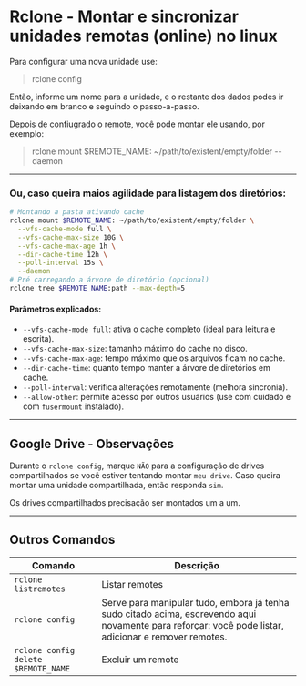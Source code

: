 # Rclone - Montar e sincronizar unidades remotas (online) no linux

Para configurar uma nova unidade use:

> rclone config

Então, informe um nome para a unidade, e o restante dos dados podes ir deixando em branco e seguindo o passo-a-passo.

Depois de confiugrado o remote, você pode montar ele usando, por exemplo:

> rclone mount $REMOTE_NAME: ~/path/to/existent/empty/folder --daemon

---

### Ou, caso queira maios agilidade para listagem dos diretórios:

```bash
# Montando a pasta ativando cache
rclone mount $REMOTE_NAME: ~/path/to/existent/empty/folder \
  --vfs-cache-mode full \
  --vfs-cache-max-size 10G \
  --vfs-cache-max-age 1h \
  --dir-cache-time 12h \
  --poll-interval 15s \
  --daemon
# Pré carregando a árvore de diretório (opcional)
rclone tree $REMOTE_NAME:path --max-depth=5
```

#### Parâmetros explicados:

* `--vfs-cache-mode full`: ativa o cache completo (ideal para leitura e escrita).
* `--vfs-cache-max-size`: tamanho máximo do cache no disco.
* `--vfs-cache-max-age`: tempo máximo que os arquivos ficam no cache.
* `--dir-cache-time`: quanto tempo manter a árvore de diretórios em cache.
* `--poll-interval`: verifica alterações remotamente (melhora sincronia).
* `--allow-other`: permite acesso por outros usuários (use com cuidado e com `fusermount` instalado).


---


## Google Drive - Observações

Durante o `rclone config`, marque `NÃO` para a configuração de drives compartilhados se você estiver tentando montar `meu drive`.
Caso queira montar uma unidade compartilhada, então responda `sim`.

Os drives compartilhados precisação ser montados um a um.


---


## Outros Comandos

| Comando | Descrição |
| --- | --- |
| `rclone listremotes` | Listar remotes |
| `rclone config` | Serve para manipular tudo, embora já tenha sudo citado acima, escrevendo aqui novamente para reforçar: você pode listar, adicionar e remover remotes. |
| `rclone config delete $REMOTE_NAME` | Excluir um remote |
